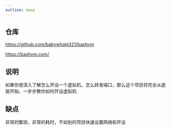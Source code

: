 ```yaml
---
outline: deep
---
```


## 仓库

https://github.com/babywhale321/bashvm

https://bashvm.com/

## 说明

如果你想深入了解怎么开设一个虚拟机，怎么转发端口，那么这个项目将完全从底层开始，一步步教你如何开设虚拟机

## 缺点

非常的繁琐，非常的耗时，不如别的项目快速设置网络和开设